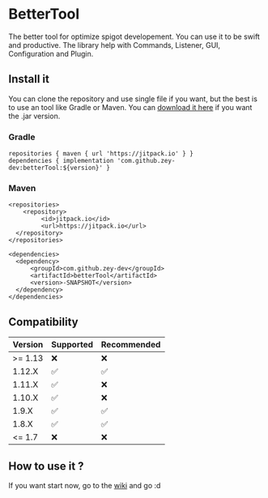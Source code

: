 # BetterTool

The better tool for optimize spigot developement. You can use it to be swift and productive.
The library help with Commands, Listener, GUI, Configuration and Plugin.

## Install it

You can clone the repository and use single file if you want, but the best is to use an tool like Gradle or Maven.
You can [download it here](https://www.youtube.com) if you want the .jar version.

### Gradle

```
repositories { maven { url 'https://jitpack.io' } }
dependencies { implementation 'com.github.zey-dev:betterTool:${version}' }
```

### Maven 

```
<repositories>
	<repository>
		 <id>jitpack.io</id>
		 <url>https://jitpack.io</url>
  </repository>
</repositories>

<dependencies>
  <dependency>
	  <groupId>com.github.zey-dev</groupId>
	  <artifactId>betterTool</artifactId>
	  <version>-SNAPSHOT</version>
  </dependency>
</dependencies>
```

## Compatibility


| Version | Supported          |Recommended       | 
| ------- | ------------------ |------------------|
| >= 1.13   | :x: |:x:               |
| 1.12.X   | :white_check_mark: |:white_check_mark:|
| 1.11.X   | :white_check_mark: |:x:|
| 1.10.X   | :white_check_mark: |:x:|
| 1.9.X   | :white_check_mark: |:white_check_mark:|
| 1.8.X   | :white_check_mark: |:white_check_mark:|
| <= 1.7   | :x:                |:x:               |

## How to use it ?

If you want start now, go to the [wiki](https://github.com/Zey-dev/BetterTool/wiki) and go :d
